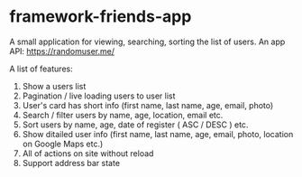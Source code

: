 # framework-friends-app

A small application for viewing, searching, sorting the list of users.
An app API: https://randomuser.me/

A list of features:
1. Show a users list
2. Pagination / live loading users to user list
3. User's card has short info (first name, last name, age, email, photo)
4. Search / filter users by name, age, location, email etc.
5. Sort users by name, age, date of register ( ASC / DESC ) etc.
6. Show ditailed user info (first name, last name, age, email, photo, location on Google Maps etc.)
7. All of actions on site without reload
8. Support address bar state
